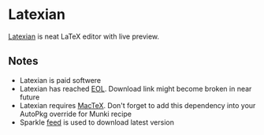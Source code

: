 # Latexian

[Latexian](http://tacosw.com/latexian/download.php) is neat LaTeX editor with live preview.

## Notes

- Latexian is paid softwere
- Latexian has reached [EOL](http://tacosw.com/index.php). Download link might become broken in near future
- Latexian requires [MacTeX](http://www.tug.org/mactex/). Don't forget to add this dependency into your AutoPkg override for Munki recipe
- Sparkle [feed](http://tacosw.com/latexian/update2.php) is used to download latest version